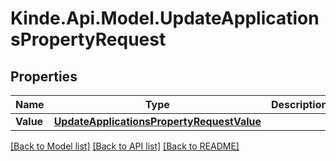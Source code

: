 # Kinde.Api.Model.UpdateApplicationsPropertyRequest

## Properties

Name | Type | Description | Notes
------------ | ------------- | ------------- | -------------
**Value** | [**UpdateApplicationsPropertyRequestValue**](UpdateApplicationsPropertyRequestValue.md) |  | 

[[Back to Model list]](../README.md#documentation-for-models) [[Back to API list]](../README.md#documentation-for-api-endpoints) [[Back to README]](../README.md)

